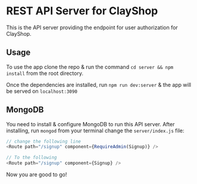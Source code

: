 # REST API Server for ClayShop

This is the API server providing the endpoint for user authorization for
ClayShop.

## Usage

To use the app clone the repo & run the command `cd server && npm install` from
the root directory.

Once the dependencies are installed, run `npm run dev:server` & the app will be
served on `localhost:3090`

## MongoDB

You need to install & configure MongoDB to run this API server. After
installing, run `mongod` from your terminal change the `server/index.js` file:

```javascript
// change the following line
<Route path="/signup" component={RequireAdmin(Signup)} />

// To the following
<Route path="/signup" component={Signup} />
```

Now you are good to go!
